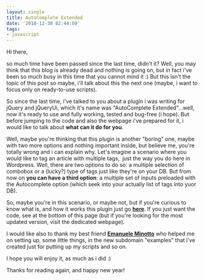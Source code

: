 ```yaml
---
layout: single
title: AutoComplete Extended
date: '2010-12-30 02:44:09'
tags:
- javascript
---
```


Hi there,

so much time have been passed since the last time, didn't it? Well, you may think that this blog is already dead and nothing is going on, but in fact i've been so much busy in this time that you cannot mind it :) But this isn't the topic of this post so maybe, i'll talk about this the next one (maybe, i want to focus only on ready-to-use scripts).

So since the last time, i've talked to you about a plugin i was writing for jQuery and jQueryUi, which it's name was "AutoComplete Extended"...well, now it's ready to use and fully working, tested and bug-free (i hope). But before jumping to the code and also the webpage i've prepared for it, i would like to talk about **what can it do for you**.

Well, maybe you're thinking that this plugin is another "boring" one, maybe with two more options and nothing important inside, but believe me, you're totally wrong and i can explain why. Let's imagine a scenario where you would like to tag an article with multiple tags,  just the way you do here in Wordpress. Well, there are two options to do so: a multiple selection of combobox or a (lucky?) type of tags just like they're on your DB. But from now on **you can have a third option**: a multiple set of inputs preloaded with the Autocomplete option (which seek into your actually list of tags into yuor DB).

So, maybe you're in this scenario, or maybe not, but if you're curious to know what is, and how it works this plugin just go [**here**](http://examples.julianxhokaxhiu.com/autocompleteextended/ "AutoComplete Extended"). If you just want the code, see at the bottom of this page (but if you're looking for the most updated version, visit the dedicated webpage).

I would like also to thank my best friend **[Emanuele Minotto](http://emanueleminotto.wordpress.com/ "Emanuele Minotto's Blog")** who helped me on setting up, some little things, in the new subdomain "examples" that i've created just for putting up my scripts and so on.

I hope you will enjoy it, as much as i did :)

Thanks for reading again, and happy new year!